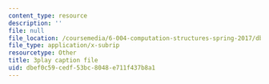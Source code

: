 ```yaml
---
content_type: resource
description: ''
file: null
file_location: /coursemedia/6-004-computation-structures-spring-2017/dbef0c59cedf53bc8048e711f437b8a1_CcInkh1mKZA.vtt
file_type: application/x-subrip
resourcetype: Other
title: 3play caption file
uid: dbef0c59-cedf-53bc-8048-e711f437b8a1
---
```

